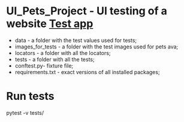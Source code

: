 # UI_Pets_Project - UI testing of a website [Test app](http://34.141.58.52:8080/#/)

- data - a folder with the test values used for tests;
- images_for_tests - a folder with the test images used for pets ava;
- locators - a folder with all the locators;
- tests - a folder with all the tests;
- conftest.py- fixture file;
- requirements.txt - exact versions of all installed packages;

# Run tests
pytest -v tests/
